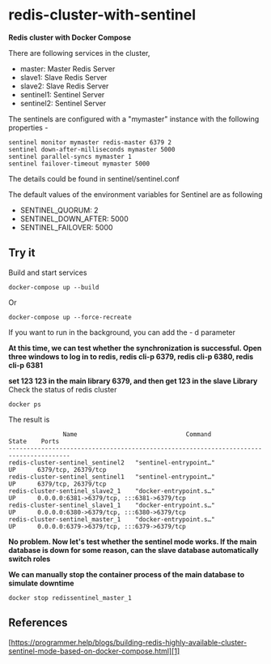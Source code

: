 # redis-cluster-with-sentinel
**Redis cluster with Docker Compose** 

There are following services in the cluster,

* master: Master Redis Server
* slave1:  Slave Redis Server
* slave2:  Slave Redis Server
* sentinel1: Sentinel Server
* sentinel2: Sentinel Server

The sentinels are configured with a "mymaster" instance with the following properties -

```
sentinel monitor mymaster redis-master 6379 2
sentinel down-after-milliseconds mymaster 5000
sentinel parallel-syncs mymaster 1
sentinel failover-timeout mymaster 5000
```

The details could be found in sentinel/sentinel.conf

The default values of the environment variables for Sentinel are as following

* SENTINEL_QUORUM: 2
* SENTINEL_DOWN_AFTER: 5000
* SENTINEL_FAILOVER: 5000



## Try it

Build and start services
```
docker-compose up --build
```
Or
```
docker-compose up --force-recreate
```
If you want to run in the background, you can add the - d parameter

**At this time, we can test whether the synchronization is successful. Open three windows to log in to redis, redis cli-p 6379, redis cli-p 6380, redis cli-p 6381**

**set 123 123 in the main library 6379, and then get 123 in the slave Library**
Check the status of redis cluster
```
docker ps
```
The result is 
```
               Name                              Command               State    Ports   
---------------------------------------------------------------------------------------
redis-cluster-sentinel_sentinel2   "sentinel-entrypoint…"               UP      6379/tcp, 26379/tcp                      
redis-cluster-sentinel_sentinel1   "sentinel-entrypoint…"               UP      6379/tcp, 26379/tcp                      
redis-cluster-sentinel_slave2_1    "docker-entrypoint.s…"               UP      0.0.0.0:6381->6379/tcp, :::6381->6379/tcp   
redis-cluster-sentinel_slave1_1    "docker-entrypoint.s…"               UP      0.0.0.0:6380->6379/tcp, :::6380->6379/tcp   
redis-cluster-sentinel_master_1    "docker-entrypoint.s…"               UP      0.0.0.0:6379->6379/tcp, :::6379->6379/tcp   
```
**No problem. Now let's test whether the sentinel mode works. If the main database is down for some reason, can the slave database automatically switch roles**

**We can manually stop the container process of the main database to simulate downtime**
```
docker stop redissentinel_master_1
```

## References

[https://programmer.help/blogs/building-redis-highly-available-cluster-sentinel-mode-based-on-docker-compose.html][1]

[1]: https://programmer.help/blogs/building-redis-highly-available-cluster-sentinel-mode-based-on-docker-compose.html


